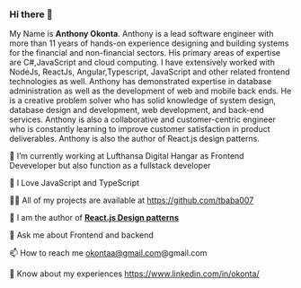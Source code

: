 ### Hi there 👋

My Name is **Anthony Okonta**. Anthony is a lead software engineer with more than 11 years of hands-on experience designing and building systems for the financial and non-financial sectors. His primary areas of expertise are C#,JavaScript and cloud computing. I have extensively worked with NodeJs, ReactJs, Angular,Typescript, JavaScript and other related frontend technologies as well. Anthony has demonstrated expertise in database administration as well as the development of web and mobile back ends. He is a creative problem solver who has solid knowledge of system design, database design and development,
web development, and back-end services. Anthony is also a collaborative and customer-centric engineer who is constantly learning to improve customer satisfaction in product deliverables. Anthony is also the author of React.js design patterns.

🔭 I’m currently working at Lufthansa Digital Hangar as Frontend Deveveloper but also function as a fullstack developer

💖 I Love JavaScript and TypeScript

👨‍💻 All of my projects are available at https://github.com/tbaba007

📝 I am the author of **[React.js Design patterns](https://www.amazon.in/dp/B0BT7R3TGP/ref=sr_1_1?crid=374CXUMB740CR&keywords=React.js+Design+Patterns+bpb&qid=1674815971&sprefix=react.js+design+patterns+bpb%2Caps%2C1311&sr=8-1)**

💬 Ask me about Frontend and backend

📫 How to reach me okontaa@gmail.com@gmail.com

📄 Know about my experiences https://www.linkedin.com/in/okonta/
